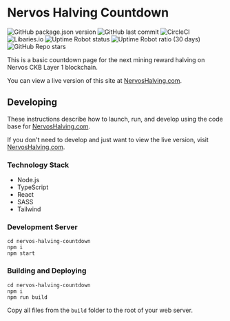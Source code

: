 # Nervos Halving Countdown

![GitHub package.json version](https://img.shields.io/github/package-json/v/jordanmack/nervos-halving-countdown)
![GitHub last commit](https://img.shields.io/github/last-commit/jordanmack/nervos-halving-countdown)
![CircleCI](https://img.shields.io/circleci/build/github/jordanmack/nervos-halving-countdown)
![Libaries.io](https://img.shields.io/librariesio/release/github/jordanmack/nervos-halving-countdown)
![Uptime Robot status](https://img.shields.io/uptimerobot/status/m793677881-0e832575c93c534efd4ec20e)
![Uptime Robot ratio (30 days)](https://img.shields.io/uptimerobot/ratio/m793677881-0e832575c93c534efd4ec20e)
![GitHub Repo stars](https://img.shields.io/github/stars/jordanmack/nervos-halving-countdown?style=social)

This is a basic countdown page for the next mining reward halving on Nervos CKB Layer 1 blockchain.

You can view a live version of this site at [NervosHalving.com](https://nervoshalving.com/).

## Developing

These instructions describe how to launch, run, and develop using the code base for [NervosHalving.com](https://nervoshalving.com/).

If you don't need to develop and just want to view the live version, visit [NervosHalving.com](https://nervoshalving.com/).

### Technology Stack
- Node.js
- TypeScript
- React
- SASS
- Tailwind

### Development Server

```
cd nervos-halving-countdown
npm i
npm start
```

### Building and Deploying

```
cd nervos-halving-countdown
npm i
npm run build
```

Copy all files from the `build` folder to the root of your web server.
